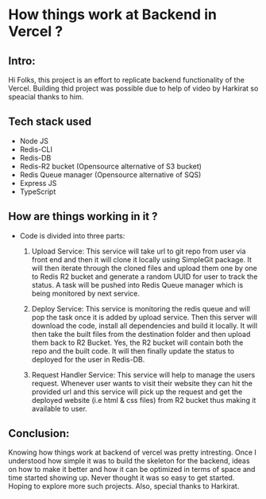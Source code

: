 # How things work at Backend in Vercel ?

## Intro:

Hi Folks, this project is an effort to replicate backend functionality of the Vercel. Building thid project was possible due to help of video by Harkirat so speacial thanks to him.

## Tech stack used

- Node JS
- Redis-CLI
- Redis-DB
- Redis-R2 bucket (Opensource alternative of S3 bucket)
- Redis Queue manager (Opensource alternative of SQS)
- Express JS
- TypeScript

## How are things working in it ?

- Code is divided into three parts:

  1. Upload Service:
     This service will take url to git repo from user via front end and then it will clone it locally using SimpleGit package. It will then iterate through the cloned files and upload them one by one to Redis R2 bucket and generate a random UUID for user to track the status. A task will be pushed into Redis Queue manager which is being monitored by next service.

  2. Deploy Service:
     This service is monitoring the redis queue and will pop the task once it is added by upload service. Then this server will download the code, install all dependencies and build it locally. It will then take the built files from the destination folder and then upload them back to R2 Bucket. Yes, the R2 bucket will contain both the repo and the built code. It will then finally update the status to deployed for the user in Redis-DB.

  3. Request Handler Service:
     This service will help to manage the users request. Whenever user wants to visit their website they can hit the provided url and this service will pick up the request and get the deployed website (i.e html & css files) from R2 bucket thus making it available to user.

## Conclusion:

Knowing how things work at backend of vercel was pretty intresting. Once I understood how simple it was to build the skeleton for the backend, ideas on how to make it better and how it can be optimized in terms of space and time started showing up.
Never thought it was so easy to get started. Hoping to explore more such projects. Also, special thanks to Harkirat.
